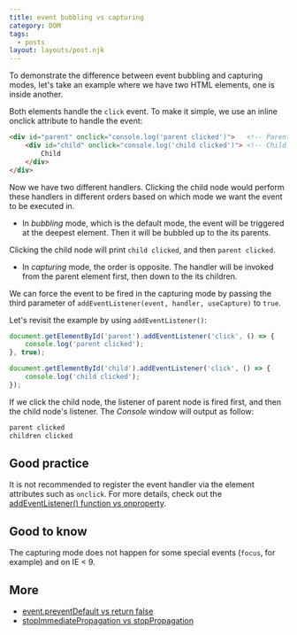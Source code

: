 ```yaml
---
title: event bubbling vs capturing
category: DOM
tags:
  - posts
layout: layouts/post.njk
---
```


To demonstrate the difference between event bubbling and capturing modes, let's take an example where we have two HTML elements, one is inside another.

Both elements handle the `click` event. To make it simple, we use an inline onclick attribute to handle the event:

```html
<div id="parent" onclick="console.log('parent clicked')">   <!-- Parent node -->
    <div id="child" onclick="console.log('child clicked')"> <!-- Child node --> 
        Child
    </div>
</div>
```

Now we have two different handlers. Clicking the child node would perform these handlers in different orders based on which mode we want the event to be executed in.

* In _bubbling_ mode, which is the default mode, the event will be triggered at the deepest element. Then it will be bubbled up to the its parents.

Clicking the child node will print `child clicked`, and then `parent clicked`.

* In _capturing_ mode, the order is opposite. The handler will be invoked from the parent element first, then down to the its children.

We can force the event to be fired in the capturing mode by passing the third parameter of `addEventListener(event, handler, useCapture)` to `true`.

Let's revisit the example by using `addEventListener()`:

```js
document.getElementById('parent').addEventListener('click', () => {
    console.log('parent clicked');
}, true);

document.getElementById('child').addEventListener('click', () => {
    console.log('child clicked');
});
```
    
If we click the child node, the listener of parent node is fired first, and then the child node's listener. The _Console_ window will output as follow:

```html
parent clicked
children clicked
```

## Good practice

It is not recommended to register the event handler via the element attributes such as `onclick`. For more details, check out the [addEventListener() function vs onproperty](/add-event-listener-function-vs-on-property).

## Good to know

The capturing mode does not happen for some special events (`focus`, for example) and on IE < 9.

## More

* [event.preventDefault vs return false](/event-prevent-default-vs-return-false)
* [stopImmediatePropagation vs stopPropagation](/stop-immediate-propagation-vs-stop-propagation)